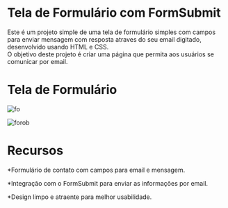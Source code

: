 <h1>Tela de Formulário com FormSubmit</h1>
<p>Este é um projeto simple de uma tela de formulário simples com campos para enviar mensagem com resposta atraves do seu email digitado, desenvolvido usando HTML e CSS.<br>
O objetivo deste projeto é criar uma página que permita aos usuários se comunicar por email.</p>

<h1>Tela de Formulário</h1>


![fo](https://github.com/camillalarissa/Formulario/assets/115382914/366c7528-90d0-4899-a237-7a21039f87ec)


![forob](https://github.com/camillalarissa/Formulario/assets/115382914/b709d740-9a4f-41a5-8ffb-10dfaed9ebfc)


<h1>Recursos</h1>
<p>*Formulário de contato com campos para email e mensagem.
  
*Integração com o FormSubmit para enviar as informações por email.

*Design limpo e atraente para melhor usabilidade.
</p>
